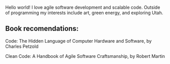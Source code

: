 
Hello world! I love agile software development and scalable code. Outside of programming my interests include art, green energy, and exploring Utah.

## Book recomendations:
Code: The Hidden Language of Computer Hardware and Software, by Charles Petzold

Clean Code: A Handbook of Agile Software Craftsmanship, by Robert Martin
